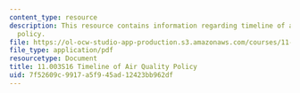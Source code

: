 ```yaml
---
content_type: resource
description: This resource contains information regarding timeline of air quality
  policy.
file: https://ol-ocw-studio-app-production.s3.amazonaws.com/courses/11-003j-methods-of-policy-analysis-spring-2016/7f52609c9917a5f945ad12423bb962df_MIT11_003JS16_Air_Quality.pdf
file_type: application/pdf
resourcetype: Document
title: 11.003S16 Timeline of Air Quality Policy
uid: 7f52609c-9917-a5f9-45ad-12423bb962df
---
```

